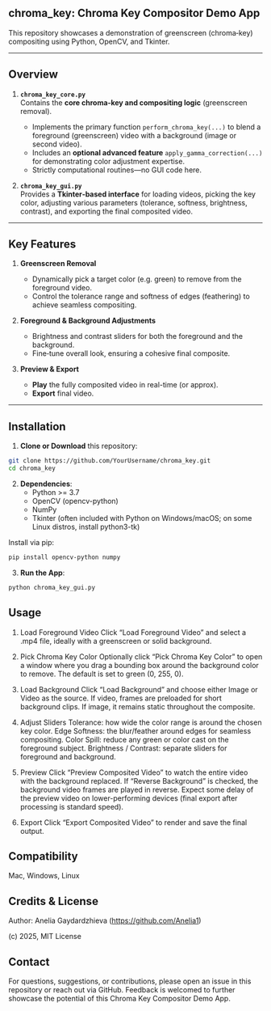 ## chroma_key: Chroma Key Compositor Demo App

This repository showcases a demonstration of greenscreen (chroma‐key) compositing using Python, OpenCV, and Tkinter. 

---

## Overview

1. **`chroma_key_core.py`**  
   Contains the **core chroma‐key and compositing logic** (greenscreen removal).  
   - Implements the primary function `perform_chroma_key(...)` to blend a foreground (greenscreen) video with a background (image or second video).  
   - Includes an **optional advanced feature** `apply_gamma_correction(...)` for demonstrating color adjustment expertise.  
   - Strictly computational routines—no GUI code here.

2. **`chroma_key_gui.py`**  
   Provides a **Tkinter‐based interface** for loading videos, picking the key color, adjusting various parameters (tolerance, softness, brightness, contrast), and exporting the final composited video.  

---

## Key Features

1. **Greenscreen Removal**  
   - Dynamically pick a target color (e.g. green) to remove from the foreground video.  
   - Control the tolerance range and softness of edges (feathering) to achieve seamless compositing.

2. **Foreground & Background Adjustments**  
   - Brightness and contrast sliders for both the foreground and the background.  
   - Fine‐tune overall look, ensuring a cohesive final composite.

3. **Preview & Export**  
   - **Play** the fully composited video in real-time (or approx).  
   - **Export** final video.

---

## Installation

1. **Clone or Download** this repository:
```bash
git clone https://github.com/YourUsername/chroma_key.git
cd chroma_key
```

2. **Dependencies**: 
	- Python >= 3.7
	- OpenCV (opencv-python)
	- NumPy
	- Tkinter (often included with Python on Windows/macOS; on some Linux distros, install python3-tk)

Install via pip:
```bash
pip install opencv-python numpy
```

3. **Run the App**: 
```bash
python chroma_key_gui.py
```

## Usage

1. Load Foreground Video
Click “Load Foreground Video” and select a .mp4 file, ideally with a greenscreen or solid background.

3.	Pick Chroma Key Color
Optionally click “Pick Chroma Key Color” to open a window where you drag a bounding box around the background color to remove. The default is set to green (0, 255, 0).

5.	Load Background
Click “Load Background” and choose either Image or Video as the source.
If video, frames are preloaded for short background clips.
If image, it remains static throughout the composite.

7.	Adjust Sliders
Tolerance: how wide the color range is around the chosen key color.
Edge Softness: the blur/feather around edges for seamless compositing.
Color Spill: reduce any green or color cast on the foreground subject.
Brightness / Contrast: separate sliders for foreground and background.

5.	Preview
Click “Preview Composited Video” to watch the entire video with the background replaced.
If “Reverse Background” is checked, the background video frames are played in reverse.
Expect some delay of the preview video on lower-performing devices (final export after processing is standard speed).

6.	Export
Click “Export Composited Video” to render and save the final output.

## Compatibility

Mac, Windows, Linux

## Credits & License

Author: Anelia Gaydardzhieva (https://github.com/Anelia1)

(c) 2025, MIT License

## Contact

For questions, suggestions, or contributions, please open an issue in this repository or reach out via GitHub. Feedback is welcomed to further showcase the potential of this Chroma Key Compositor Demo App.
